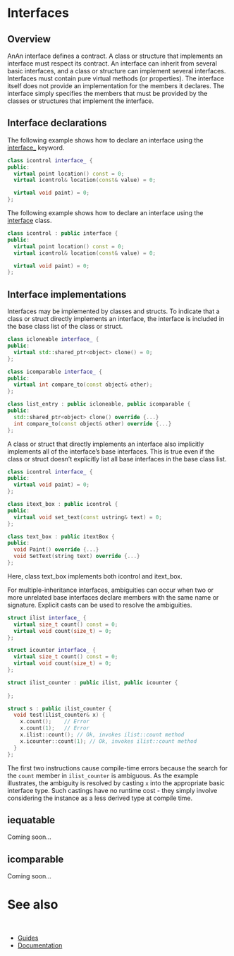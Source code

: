 # Interfaces

## Overview

AnAn interface defines a contract. A class or structure that implements an interface must respect its contract. An interface can inherit from several basic interfaces, and a class or structure can implement several interfaces.
Interfaces must contain pure virtual methods (or properties). The interface itself does not provide an implementation for the members it declares. The interface simply specifies the members that must be provided by the classes or structures that implement the interface.

## Interface declarations

The following example shows how to declare an interface using the [interface_](https://gammasoft71.github.io/xtd/reference_guides/latest/group__keywords.html#ga64c32b24bd922fc8189a487213592ccf) keyword.

```cpp
class icontrol interface_ {
public:
  virtual point location() const = 0;
  virtual icontrol& location(const& value) = 0;

  virtual void paint) = 0;
};
```

The following example shows how to declare an interface using the [interface](https://gammasoft71.github.io/xtd/reference_guides/latest/classxtd_1_1interface.html) class.

```cpp
class icontrol : public interface {
public:
  virtual point location() const = 0;
  virtual icontrol& location(const& value) = 0;

  virtual void paint) = 0;
};
```

## Interface implementations

Interfaces may be implemented by classes and structs. To indicate that a class or struct directly implements an interface, the interface is included in the base class list of the class or struct.

```cpp
class icloneable interface_ {
public:
  virtual std::shared_ptr<object> clone() = 0;
};

class icomparable interface_ {
public:
  virtual int compare_to(const object& other);
};

class list_entry : public icloneable, public icomparable {
public:
  std::shared_ptr<object> clone() override {...}    
  int compare_to(const object& other) override {...}
};
```

A class or struct that directly implements an interface also implicitly implements all of the interface’s base interfaces. This is true even if the class or struct doesn’t explicitly list all base interfaces in the base class list.

```cpp
class icontrol interface_ {
public:
  virtual void paint) = 0;
};

class itext_box : public icontrol {
public:
  virtual void set_text(const ustring& text) = 0;
};

class text_box : public itextBox {
public: 
  void Paint() override {...}
  void SetText(string text) override {...}
};
```

Here, class text_box implements both icontrol and itext_box.

For multiple-inheritance interfaces, ambiguities can occur when two or more unrelated base interfaces declare members with the same name or signature. Explicit casts can be used to resolve the ambiguities.

```cpp
struct ilist interface_ {
  virtual size_t count() const = 0;
  virtual void count(size_t) = 0;
};

struct icounter interface_ {
  virtual size_t count() const = 0;
  virtual void count(size_t) = 0;
};

struct ilist_counter : public ilist, public icounter {
  
};

struct s : public ilist_counter {
  void test(ilist_counter& x) {
    x.count();    // Error
    x.count(1);   // Error
    x.ilist::count(); // Ok, invokes ilist::count method
    x.icounter::count(1); // Ok, invokes ilist::count method
  }
};

```

The first two instructions cause compile-time errors because the search for the `count` member in `ilist_counter` is ambiguous. As the example illustrates, the ambiguity is resolved by casting `x` into the appropriate basic interface type. Such castings have no runtime cost - they simply involve considering the instance as a less derived type at compile time.

## iequatable

Coming soon... 

## icomparable

Coming soon...

# See also
​
* [Guides](/docs/documentation/Guides)
* [Documentation](/docs/documentation)

[//]: # (https://learn.microsoft.com/en-us/dotnet/standard/base-types/type-conversion)
